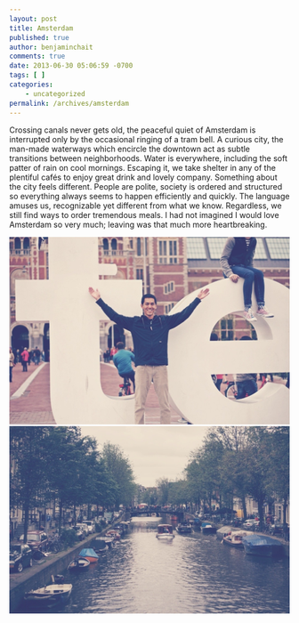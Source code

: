 ```yaml
---
layout: post
title: Amsterdam
published: true
author: benjaminchait
comments: true
date: 2013-06-30 05:06:59 -0700
tags: [ ]
categories:
    - uncategorized
permalink: /archives/amsterdam
---
```

Crossing canals never gets old, the peaceful quiet of Amsterdam is interrupted only by the occasional ringing of a tram bell. A curious city, the man-made waterways which encircle the downtown act as subtle transitions between neighborhoods. Water is everywhere, including the soft patter of rain on cool mornings. Escaping it, we take shelter in any of the plentiful cafés to enjoy great drink and lovely company. Something about the city feels different. People are polite, society is ordered and structured so everything always seems to happen efficiently and quickly. The language amuses us, recognizable yet different from what we know. Regardless, we still find ways to order tremendous meals. I had not imagined I would love Amsterdam so very much; leaving was that much more heartbreaking.

![Tye in front of Amsterdam letters][1] 
![Canal][2]

 [1]: /wp-content/uploads/media/img/2013/07-wp/20130707-210848.jpg
 [2]: /wp-content/uploads/media/img/2013/07-wp/20130707-210854.jpg